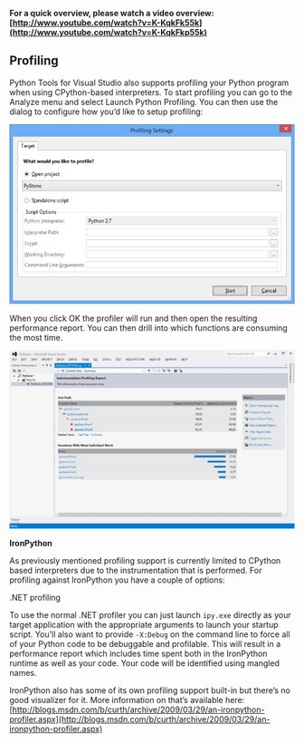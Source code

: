 **For a quick overview, please watch a video overview:
[http://www.youtube.com/watch?v=K-KqkFk55k](http://www.youtube.com/watch?v=K-KqkFkp55k)**

## Profiling

Python Tools for Visual Studio also supports profiling your Python program when using CPython-based interpreters. To start profiling you can go to the Analyze menu and select Launch Python Profiling. You can then use the dialog to configure how you’d like to setup profiling: 

![Profiling](Images/profiling-start.png)

When you click OK the profiler will run and then open the resulting performance report. You can then drill into which functions are consuming the most time.

![Profiling](Images/profiling-results.png)

**IronPython**

As previously mentioned profiling support is currently limited to CPython based interpreters due to the instrumentation that is performed.  For profiling against IronPython you have a couple of options:

.NET profiling

To use the normal .NET profiler you can just launch `ipy.exe` directly as your target application with the appropriate arguments to launch your startup script.  You'll also want to provide `-X:Debug` on the command line to force all of your Python code to be debuggable and profilable.  This will result in a performance report which includes time spent both in the IronPython runtime as well as your code.  Your code will be identified using mangled names.

IronPython also has some of its own profiling support built-in but there’s no good visualizer for it.  More information on that’s available here: [http://blogs.msdn.com/b/curth/archive/2009/03/29/an-ironpython-profiler.aspx](http://blogs.msdn.com/b/curth/archive/2009/03/29/an-ironpython-profiler.aspx)

